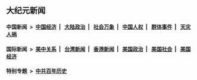 ## 大纪元新闻

#### 中国新闻 &nbsp;>&nbsp; [中国经济](indexes/ncid283/README.md?07310445) &nbsp;| &nbsp; [大陆政治](indexes/ncid277/README.md?07310445) &nbsp;| &nbsp; [社会万象](indexes/ncid282/README.md?07310445) &nbsp;| &nbsp; [中国人权](indexes/ncid278/README.md?07310445) &nbsp;| &nbsp; [群体事件](indexes/ncid279/README.md?07310445) &nbsp;| &nbsp; [天灾人祸](indexes/ncid280/README.md?07310445)

#### 国际新闻 &nbsp;>&nbsp; [美中关系](indexes/nf1412576/README.md?07310445) &nbsp;| &nbsp; [台湾新闻](indexes/ncid1349361/README.md?07310445) &nbsp;| &nbsp; [香港新闻](indexes/ncid1349362/README.md?07310445) &nbsp;| &nbsp; [美国政治](indexes/ncid1078159/README.md?07310445) &nbsp;| &nbsp; [美国社会](indexes/ncid1078160/README.md?07310445) &nbsp;| &nbsp; [美国经济](indexes/ncid1078158/README.md?07310445)

#### 特别专题 &nbsp;>&nbsp; [中共百年历史](https://github.com/easy2view/epoch-special/blob/master/README.md?07310445)  
